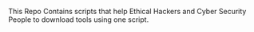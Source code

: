 This Repo Contains scripts that help Ethical Hackers and Cyber Security People to download tools using one script.
